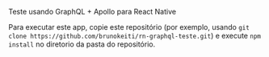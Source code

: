 Teste usando GraphQL + Apollo para React Native

Para executar este app, copie este repositório (por exemplo, usando `git clone https://github.com/brunokeiti/rn-graphql-teste.git`) e execute `npm install` no diretorio da pasta do repositório.
